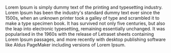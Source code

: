 Lorem Ipsum is simply dummy text of the printing and typesetting 
industry. Lorem Ipsum has been the industry's standard dummy text ever 
since the 1500s, when an unknown printer took a galley of type and 
scrambled it to make a type specimen book. It has survived not only 
five centuries, but also the leap into electronic typesetting, 
remaining essentially unchanged. It was popularised in the 1960s with 
the release of Letraset sheets containing Lorem Ipsum passages, and 
more recently with desktop publishing software like Aldus PageMaker 
including versions of Lorem Ipsum.      
    
